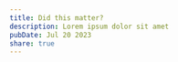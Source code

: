 ```yaml
---
title: Did this matter?
description: Lorem ipsum dolor sit amet
pubDate: Jul 20 2023
share: true
---
```

